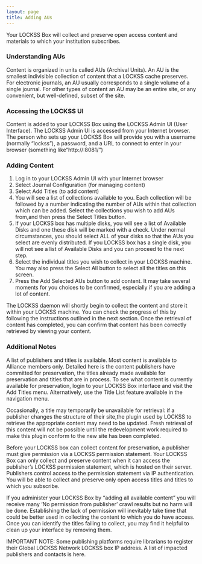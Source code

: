 ```yaml
---
layout: page
title: Adding AUs
---
```


Your LOCKSS Box will collect and preserve open access content and materials to which your institution subscribes.

### Understanding AUs

Content is organized in units called AUs (Archival Units).  An AU is the smallest indivisible collection of content that a LOCKSS cache preserves. For electronic journals, an AU usually corresponds to a single volume of a single journal. For other types of content an AU may be an entire site, or any convenient, but well-defined, subset of the site.

### Accessing the LOCKSS UI

Content is added to your LOCKSS Box using the LOCKSS Admin UI (User Interface).  The LOCKSS Admin UI is accessed from your Internet browser.  The person who sets up your LOCKSS Box will provide you with a username (normally “lockss”), a password, and a URL to connect to enter in your browser (something like“http://<yourLOCKSSbox>:8081/”)

### Adding Content

1. Log in to your LOCKSS Admin UI with your Internet browser
1. Select Journal Configuration (for managing content)
1. Select Add Titles (to add  content)
1. You will see a list of collections available to you. Each collection will be followed by a number indicating the number of AUs within that collection which can be added.  Select the collections you wish to add AUs from,and then press the Select Titles button.
1. If your LOCKSS box has multiple disks, you will see a list of Available Disks and one these disk will be marked with a check. Under normal circumstances, you should select ALL of your disks so that the AUs you select are evenly distributed. If you LOCKSS box has a single disk, you will not see a list of Available Disks and you can proceed to the next step.
1. Select the individual titles you wish to collect in your LOCKSS machine. You may also press the Select All button to select all the titles on this screen.
1. Press the Add Selected AUs button to add content. It may take several moments for you choices to be confirmed, especially if you are adding a lot of content.

The LOCKSS daemon will shortly begin to collect the content and store it within your LOCKSS machine. You can check the progress of this by following the instructions outlined in the next section. Once the retrieval of content has completed, you can confirm that content has been correctly retrieved by viewing your content.

### Additional Notes

A list of publishers and titles is available. Most content is available to Alliance members only. Detailed here is the content publishers have committed for preservation, the titles already made available for preservation and titles that are in process. To see what content is currently available for preservation, login to your LOCKSS Box interface and visit the Add Titles menu. Alternatively, use the Title List feature available in the navigation menu.

Occasionally, a title may temporarily be unavailable for retrieval: if a publisher changes the structure of their site,the plugin used by LOCKSS to retrieve the appropriate content may need to be updated. Fresh retrieval of this content will not be possible until the redevelopment work required to make this plugin conform to the new site has been completed.

Before your LOCKSS box can collect content for preservation, a publisher must give permission via a LOCKSS permission statement. Your LOCKSS Box can only collect and preserve content when it can access the publisher’s LOCKSS permission statement, which is hosted on their server. Publishers control access to the permission statement via IP authentication. You will be able to collect and preserve only open access titles and titles to which you subscribe.

If you administer your LOCKSS Box by “adding all available content” you will receive many ‘No permission from publisher’ crawl results but no harm will be done. Establishing the lack of permission will inevitably take time that could be better used in collecting the content to which you do have access. Once you can identify the titles failing to collect, you may find it helpful to clean up your interface by removing them.

IMPORTANT NOTE: Some publishing platforms require librarians to register their Global LOCKSS Network LOCKSS box IP address. A list of impacted publishers and contacts is here.
